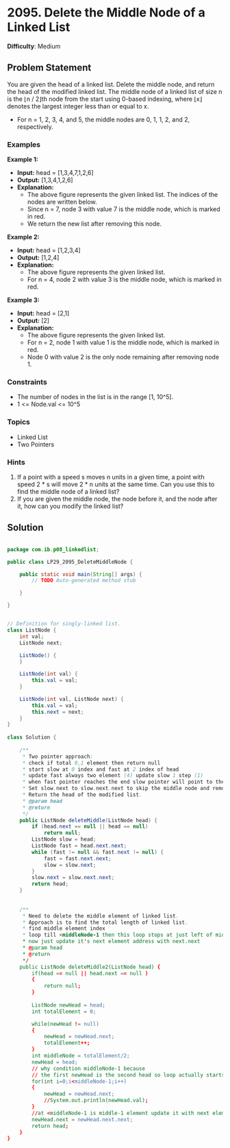 # 2095. Delete the Middle Node of a Linked List

**Difficulty**: Medium

## Problem Statement
You are given the head of a linked list. Delete the middle node, and return the head of the modified linked list.
The middle node of a linked list of size n is the ⌊n / 2⌋th node from the start using 0-based indexing, where ⌊x⌋ denotes the largest integer less than or equal to x.
- For n = 1, 2, 3, 4, and 5, the middle nodes are 0, 1, 1, 2, and 2, respectively.

### Examples

**Example 1:**
- **Input:** head = [1,3,4,7,1,2,6]
- **Output:** [1,3,4,1,2,6]
- **Explanation:** 
  - The above figure represents the given linked list. The indices of the nodes are written below.
  - Since n = 7, node 3 with value 7 is the middle node, which is marked in red.
  - We return the new list after removing this node.

**Example 2:**
- **Input:** head = [1,2,3,4]
- **Output:** [1,2,4]
- **Explanation:** 
  - The above figure represents the given linked list.
  - For n = 4, node 2 with value 3 is the middle node, which is marked in red.

**Example 3:**
- **Input:** head = [2,1]
- **Output:** [2]
- **Explanation:** 
  - The above figure represents the given linked list.
  - For n = 2, node 1 with value 1 is the middle node, which is marked in red.
  - Node 0 with value 2 is the only node remaining after removing node 1.

### Constraints
- The number of nodes in the list is in the range [1, 10^5].
- 1 <= Node.val <= 10^5

### Topics
- Linked List
- Two Pointers

### Hints
1. If a point with a speed s moves n units in a given time, a point with speed 2 * s will move 2 * n units at the same time. Can you use this to find the middle node of a linked list?
2. If you are given the middle node, the node before it, and the node after it, how can you modify the linked list?

## Solution

```java

package com.ib.p08_linkedlist;

public class LP29_2095_DeleteMiddleNode {

	public static void main(String[] args) {
		// TODO Auto-generated method stub

	}

}


// Definition for singly-linked list.
class ListNode {
	int val;
	ListNode next;

	ListNode() {
	}

	ListNode(int val) {
		this.val = val;
	}

	ListNode(int val, ListNode next) {
		this.val = val;
		this.next = next;
	}
}
 
class Solution {
	
	/**
	 * Two pointer approach:
	 * check if total 0,1 element then return null
	 * start slow at 0 index and fast at 2 index of head
	 * update fast always two element (4) update slow 1 step (1)
	 * when fast pointer reaches the end slow pointer will point to the node just before the middle node.
	 * Set slow.next to slow.next.next to skip the middle node and remove it from the list
	 * Return the head of the modified list.
	 * @param head
	 * @return
	 */
	public ListNode deleteMiddle(ListNode head) {
		if (head.next == null || head == null)
			return null;
		ListNode slow = head;
		ListNode fast = head.next.next;
		while (fast != null && fast.next != null) {
			fast = fast.next.next;
			slow = slow.next;
		}
		slow.next = slow.next.next;
		return head;
	}
	
	
	/**
	 * Need to delete the middle element of linked list.
	 * Approach is to find the total length of linked list.
	 * find middle element index 
	 * loop till <middleNode-1 then this loop stops at just left of middle node
	 * now just update it's next element address with next.next
	 * @param head
	 * @return
	 */
	public ListNode deleteMiddle2(ListNode head) {
		if(head == null || head.next == null )
		{
			return null;
		}
			
        ListNode newHead = head;
		int totalElement = 0;

		while(newHead != null)
		{
			newHead = newHead.next;
			totalElement++;
		}
		int middleNode = totalElement/2;
		newHead = head;
		// why condition middleNode-1 because 
		// the first newHead is the second head so loop actually starts from next head.
    	for(int i=0;i<middleNode-1;i++)
    	{
    		newHead = newHead.next;
    		//System.out.println(newHead.val);
    	}
    	//at <middleNode-1 is middle-1 element update it with next element.
    	newHead.next = newHead.next.next;
		return head;
    }
}